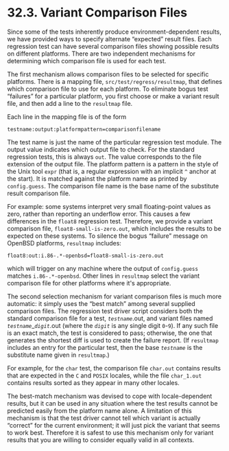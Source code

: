 # 32.3. Variant Comparison Files

Since some of the tests inherently produce environment-dependent results, we have provided ways to specify alternate “expected” result files. Each regression test can have several comparison files showing possible results on different platforms. There are two independent mechanisms for determining which comparison file is used for each test.

The first mechanism allows comparison files to be selected for specific platforms. There is a mapping file, `src/test/regress/resultmap`, that defines which comparison file to use for each platform. To eliminate bogus test “failures” for a particular platform, you first choose or make a variant result file, and then add a line to the `resultmap` file.

Each line in the mapping file is of the form

```text
testname:output:platformpattern=comparisonfilename
```

The test name is just the name of the particular regression test module. The output value indicates which output file to check. For the standard regression tests, this is always `out`. The value corresponds to the file extension of the output file. The platform pattern is a pattern in the style of the Unix tool `expr` \(that is, a regular expression with an implicit `^` anchor at the start\). It is matched against the platform name as printed by `config.guess`. The comparison file name is the base name of the substitute result comparison file.

For example: some systems interpret very small floating-point values as zero, rather than reporting an underflow error. This causes a few differences in the `float8` regression test. Therefore, we provide a variant comparison file, `float8-small-is-zero.out`, which includes the results to be expected on these systems. To silence the bogus “failure” message on OpenBSD platforms, `resultmap` includes:

```text
float8:out:i.86-.*-openbsd=float8-small-is-zero.out
```

which will trigger on any machine where the output of `config.guess` matches `i.86-.*-openbsd`. Other lines in `resultmap` select the variant comparison file for other platforms where it's appropriate.

The second selection mechanism for variant comparison files is much more automatic: it simply uses the “best match” among several supplied comparison files. The regression test driver script considers both the standard comparison file for a test, _`testname`_.out, and variant files named _`testname`_\__`digit`_.out \(where the _`digit`_ is any single digit `0`-`9`\). If any such file is an exact match, the test is considered to pass; otherwise, the one that generates the shortest diff is used to create the failure report. \(If `resultmap` includes an entry for the particular test, then the base _`testname`_ is the substitute name given in `resultmap`.\)

For example, for the `char` test, the comparison file `char.out` contains results that are expected in the `C` and `POSIX` locales, while the file `char_1.out` contains results sorted as they appear in many other locales.

The best-match mechanism was devised to cope with locale-dependent results, but it can be used in any situation where the test results cannot be predicted easily from the platform name alone. A limitation of this mechanism is that the test driver cannot tell which variant is actually “correct” for the current environment; it will just pick the variant that seems to work best. Therefore it is safest to use this mechanism only for variant results that you are willing to consider equally valid in all contexts.


